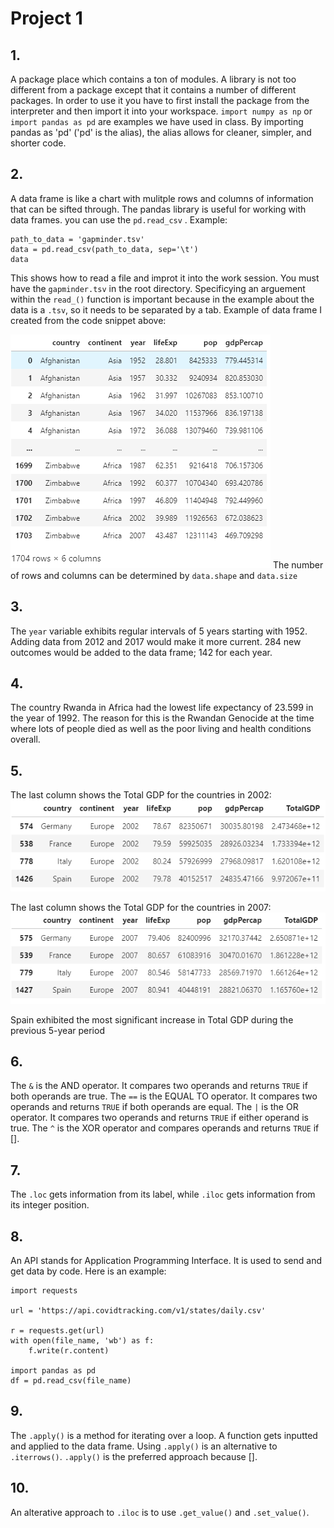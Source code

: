 # Project 1

## 1. 
A package place which contains a ton of modules. A library is not too different from a package except that it contains a number of different packages. In order to use it you have to first install the package from the interpreter and then import it into your workspace. ```import numpy as np``` or ```import pandas as pd``` are examples we have used in class. By importing pandas as 'pd' ('pd' is the alias), the alias allows for cleaner, simpler, and shorter code. 

## 2. 
A data frame is like a chart with mulitple rows and columns of information that can be sifted through. The pandas library is useful for working with data frames. you can use the ```pd.read_csv``` . Example:
```
path_to_data = 'gapminder.tsv'
data = pd.read_csv(path_to_data, sep='\t')
data
``` 
This shows how to read a file and improt it into the work session. You must have the ```gapminder.tsv``` in the root directory. Specificying an arguement within the ```read_()``` function is important because in the example about the data is a ```.tsv```, so it needs to be separated by a tab. 
Example of data frame I created from the code snippet above:

![](gapminderpic.PNG)  The number of rows and columns can be determined by ```data.shape``` and ```data.size```

## 3. 
The ```year``` variable exhibits regular intervals of 5 years starting with 1952. Adding data from 2012 and 2017 would make it more current. 284 new outcomes would be added to the data frame; 142 for each year. 

## 4. 
The country Rwanda in Africa had the lowest life expectancy of 23.599 in the year of 1992. The reason for this is the Rwandan Genocide at the time where lots of people died as well as the poor living and health conditions overall. 

## 5. 
The last column shows the Total GDP for the countries in 2002:
![](2002.PNG)

The last column shows the Total GDP for the countries in 2007:
![](2007.PNG)

Spain exhibited the most significant increase in Total GDP during the previous 5-year period 

## 6. 
The ``` & ``` is the AND operator. It compares two operands and returns ```TRUE``` if both operands are true. The ```==``` is the EQUAL TO operator. It compares two operands and returns ```TRUE``` if both operands are equal. The ```|``` is the OR operator. It compares two operands and returns ```TRUE``` if either operand is true. The ```^``` is the XOR operator and compares operands and returns ```TRUE``` if [].

## 7. 
The ```.loc``` gets information from its label, while ```.iloc``` gets information from its integer position. 

## 8. 
An API stands for Application Programming Interface. It is used to send and get data by code. Here is an example:
```
import requests

url = 'https://api.covidtracking.com/v1/states/daily.csv'

r = requests.get(url)
with open(file_name, 'wb') as f:
    f.write(r.content)

import pandas as pd
df = pd.read_csv(file_name)
```

## 9. 
The ```.apply()``` is a method for iterating over a loop. A function gets inputted and applied to the data frame. Using ```.apply()``` is an alternative to  ```.iterrows()```. ```.apply()``` is the preferred approach because []. 

## 10. 
An alterative approach to ```.iloc``` is to use ```.get_value()``` and ```.set_value()```. 
